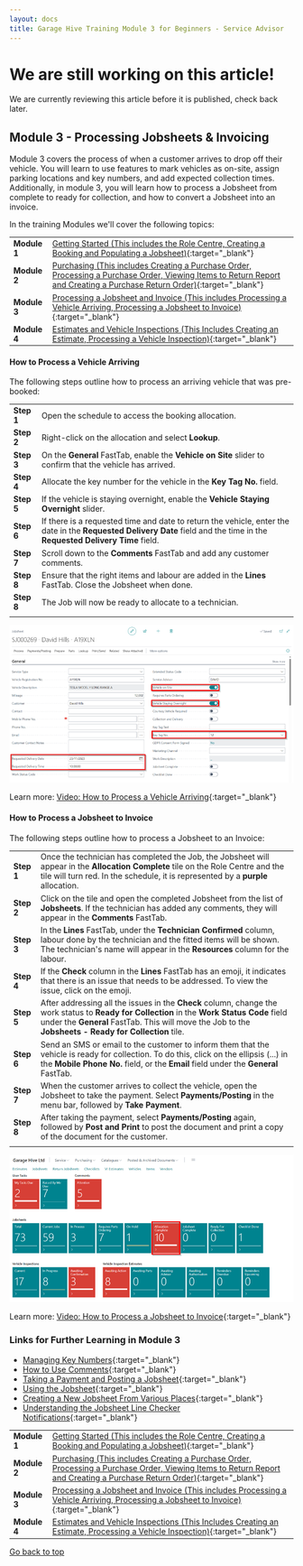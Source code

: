 ```yaml
---
layout: docs
title: Garage Hive Training Module 3 for Beginners - Service Advisor
--- 
```


<a name="top"></a>

# We are still working on this article!
We are currently reviewing this article before it is published, check back later.

## Module 3 - Processing Jobsheets & Invoicing

Module 3 covers the process of when a customer arrives to drop off their vehicle. You will learn to use features to mark vehicles as on-site, assign parking locations and key numbers, and add expected collection times. Additionally, in module 3, you will learn how to process a Jobsheet from complete to ready for collection, and how to convert a Jobsheet into an invoice.  

In the training Modules we'll cover the following topics:

   |              |                                                                                                                                                                                                               |
   | :----------- | :------------------------------------------------------------------------------------------------------------------------------------------------------------------------------------------------------------ |
   | **Module 1** | [Getting Started (This includes the Role Centre, Creating a Booking and Populating a Jobsheet)](garagehive-training.html){:target="_blank"}                                                                   |
   | **Module 2** | [Purchasing (This includes Creating a Purchase Order, Processing a Purchase Order, Viewing Items to Return Report and Creating a Purchase Return Order)](garagehive-training-module-2.html){:target="_blank"} |
   | **Module 3** | [Processing a Jobsheet and Invoice (This includes Processing a Vehicle Arriving, Processing a Jobsheet to Invoice)](garagehive-training-module-3.html){:target="_blank"}                                      |
   | **Module 4** | [Estimates and Vehicle Inspections (This Includes Creating an Estimate, Processing a Vehicle Inspection)](garagehive-training-module-4.html){:target="_blank"}                                                |

#### How to Process a Vehicle Arriving
The following steps outline how to process an arriving vehicle that was pre-booked:

   |            |                                                                                                                                                                             |
   | :--------- | :-------------------------------------------------------------------------------------------------------------------------------------------------------------------------- |
   | **Step 1** | Open the schedule to access the booking allocation.                                                                                                                         |
   | **Step 2** | Right-click on the allocation and select **Lookup**.                                                                                                                        |
   | **Step 3** | On the **General** FastTab, enable the **Vehicle on Site** slider to confirm that the vehicle has arrived.                                                                  |
   | **Step 4** | Allocate the key number for the vehicle in the **Key Tag No.** field.                                                                                                       |
   | **Step 5** | If the vehicle is staying overnight, enable the **Vehicle Staying Overnight** slider.                                                                                       |
   | **Step 6** | If there is a requested time and date to return the vehicle, enter the date in the **Requested Delivery Date** field and the time in the **Requested Delivery Time** field. |
   | **Step 7** | Scroll down to the **Comments** FastTab and add any customer comments.                                                                                                      |
   | **Step 8** | Ensure that the right items and labour are added in the **Lines** FastTab. Close the Jobsheet when done.                                                                    |
   | **Step 8** | The Job will now be ready to allocate to a technician.                                                                                                                      |
   |            |                                                                                                                                                                             |

   ![](media/garagehive-training-process-arriving-vehicle.png)

Learn more: [Video: How to Process a Vehicle Arriving](https://www.youtube.com/watch?v=pBSymFc-9m8){:target="_blank"}

#### How to Process a Jobsheet to Invoice
The following steps outline how to process a Jobsheet to an Invoice:

|            |                                                                                                                                                                                                                                                       |
| :--------- | :---------------------------------------------------------------------------------------------------------------------------------------------------------------------------------------------------------------------------------------------------- |
| **Step 1** | Once the technician has completed the Job, the Jobsheet will appear in the **Allocation Complete** tile on the Role Centre and the tile will turn red. In the schedule, it is represented by a **purple** allocation.                                 |
| **Step 2** | Click on the tile and open the completed Jobsheet from the list of **Jobsheets**. If the technician has added any comments, they will appear in the **Comments** FastTab.                                                                             |
| **Step 3** | In the **Lines** FastTab, under the **Technician Confirmed** column, labour done by the technician and the fitted items will be shown. The technician's name will appear in the **Resources** column for the labour.                                  |
| **Step 4** | If the **Check** column in the **Lines** FastTab has an emoji, it indicates that there is an issue that needs to be addressed. To view the issue, click on the emoji.                                                                                 |
| **Step 5** | After addressing all the issues in the **Check** column, change the work status to **Ready for Collection** in the **Work Status Code** field under the **General** FastTab. This will move the Job to the **Jobsheets - Ready for Collection** tile. |
| **Step 6** | Send an SMS or email to the customer to inform them that the vehicle is ready for collection. To do this, click on the ellipsis (...) in the **Mobile Phone No.** field, or the **Email** field under the **General** FastTab.                        |
| **Step 7** | When the customer arrives to collect the vehicle, open the Jobsheet to take the payment. Select **Payments/Posting** in the menu bar, followed by **Take Payment**.                                                                                   |
| **Step 8** | After taking the payment, select **Payments/Posting** again, followed by **Post and Print** to post the document and print a copy of the document for the customer.                                                                                   |
|            |                                                                                                                                                                                                                                                       |

   ![](media/garagehive-training-process-jobsheet-to-invoice.png)

Learn more: [Video: How to Process a Jobsheet to Invoice](https://www.youtube.com/watch?v=SdgMs_uS9Y0){:target="_blank"}

### Links for Further Learning in Module 3

* [Managing Key Numbers](garagehive-managing-key-numbers-in-the-system.html){:target="_blank"}
* [How to Use Comments](garagehive-comments-extended.html){:target="_blank"}
* [Taking a Payment and Posting a Jobsheet](garagehive-jobsheet-taking-payment.html){:target="_blank"}
* [Using the Jobsheet](garagehive-create-a-jobsheet.html){:target="_blank"}
* [Creating a New Jobsheet From Various Places](garagehive-jobsheet-create-from-various-places.html){:target="_blank"}
* [Understanding the Jobsheet Line Checker Notifications](garagehive-line-checker.html){:target="_blank"}

|              |                                                                                                                                                                                                               |
| :----------- | :------------------------------------------------------------------------------------------------------------------------------------------------------------------------------------------------------------ |
| **Module 1** | [Getting Started (This includes the Role Centre, Creating a Booking and Populating a Jobsheet)](garagehive-training.html){:target="_blank"}                                                                   |
| **Module 2** | [Purchasing (This includes Creating a Purchase Order, Processing a Purchase Order, Viewing Items to Return Report and Creating a Purchase Return Order)](garagehive-training-module-2.html){:target="_blank"} |
| **Module 3** | [Processing a Jobsheet and Invoice (This includes Processing a Vehicle Arriving, Processing a Jobsheet to Invoice)](garagehive-training-module-3.html){:target="_blank"}                                      |
| **Module 4** | [Estimates and Vehicle Inspections (This Includes Creating an Estimate, Processing a Vehicle Inspection)](garagehive-training-module-4.html){:target="_blank"}                                                |


[Go back to top](#top)
